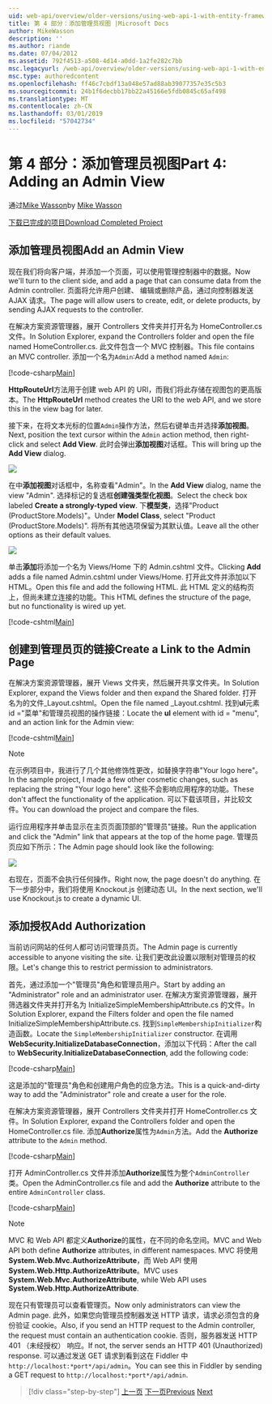 ```yaml
---
uid: web-api/overview/older-versions/using-web-api-1-with-entity-framework-5/using-web-api-with-entity-framework-part-4
title: 第 4 部分：添加管理员视图 |Microsoft Docs
author: MikeWasson
description: ''
ms.author: riande
ms.date: 07/04/2012
ms.assetid: 792f4513-a508-4d14-a0dd-1a2fe282c7bb
msc.legacyurl: /web-api/overview/older-versions/using-web-api-1-with-entity-framework-5/using-web-api-with-entity-framework-part-4
msc.type: authoredcontent
ms.openlocfilehash: ff46c7cbdf13a048e57ad88ab39077357e35c5b3
ms.sourcegitcommit: 24b1f6decbb17bb22a45166e5fdb0845c65af498
ms.translationtype: MT
ms.contentlocale: zh-CN
ms.lasthandoff: 03/01/2019
ms.locfileid: "57042734"
---
```

<a name="part-4-adding-an-admin-view"></a><span data-ttu-id="6b76a-102">第 4 部分：添加管理员视图</span><span class="sxs-lookup"><span data-stu-id="6b76a-102">Part 4: Adding an Admin View</span></span>
====================
<span data-ttu-id="6b76a-103">通过[Mike Wasson](https://github.com/MikeWasson)</span><span class="sxs-lookup"><span data-stu-id="6b76a-103">by [Mike Wasson](https://github.com/MikeWasson)</span></span>

[<span data-ttu-id="6b76a-104">下载已完成的项目</span><span class="sxs-lookup"><span data-stu-id="6b76a-104">Download Completed Project</span></span>](http://code.msdn.microsoft.com/ASP-NET-Web-API-with-afa30545)

## <a name="add-an-admin-view"></a><span data-ttu-id="6b76a-105">添加管理员视图</span><span class="sxs-lookup"><span data-stu-id="6b76a-105">Add an Admin View</span></span>

<span data-ttu-id="6b76a-106">现在我们将向客户端，并添加一个页面，可以使用管理控制器中的数据。</span><span class="sxs-lookup"><span data-stu-id="6b76a-106">Now we'll turn to the client side, and add a page that can consume data from the Admin controller.</span></span> <span data-ttu-id="6b76a-107">页面将允许用户创建、 编辑或删除产品，通过向控制器发送 AJAX 请求。</span><span class="sxs-lookup"><span data-stu-id="6b76a-107">The page will allow users to create, edit, or delete products, by sending AJAX requests to the controller.</span></span>

<span data-ttu-id="6b76a-108">在解决方案资源管理器，展开 Controllers 文件夹并打开名为 HomeController.cs 文件。</span><span class="sxs-lookup"><span data-stu-id="6b76a-108">In Solution Explorer, expand the Controllers folder and open the file named HomeController.cs.</span></span> <span data-ttu-id="6b76a-109">此文件包含一个 MVC 控制器。</span><span class="sxs-lookup"><span data-stu-id="6b76a-109">This file contains an MVC controller.</span></span> <span data-ttu-id="6b76a-110">添加一个名为`Admin`:</span><span class="sxs-lookup"><span data-stu-id="6b76a-110">Add a method named `Admin`:</span></span>

[!code-csharp[Main](using-web-api-with-entity-framework-part-4/samples/sample1.cs)]

<span data-ttu-id="6b76a-111">**HttpRouteUrl**方法用于创建 web API 的 URI，而我们将此存储在视图包的更高版本。</span><span class="sxs-lookup"><span data-stu-id="6b76a-111">The **HttpRouteUrl** method creates the URI to the web API, and we store this in the view bag for later.</span></span>

<span data-ttu-id="6b76a-112">接下来，在将文本光标的位置`Admin`操作方法，然后右键单击并选择**添加视图**。</span><span class="sxs-lookup"><span data-stu-id="6b76a-112">Next, position the text cursor within the `Admin` action method, then right-click and select **Add View**.</span></span> <span data-ttu-id="6b76a-113">此时会弹出**添加视图**对话框。</span><span class="sxs-lookup"><span data-stu-id="6b76a-113">This will bring up the **Add View** dialog.</span></span>

![](using-web-api-with-entity-framework-part-4/_static/image1.png)

<span data-ttu-id="6b76a-114">在中**添加视图**对话框中，名称查看"Admin"。</span><span class="sxs-lookup"><span data-stu-id="6b76a-114">In the **Add View** dialog, name the view "Admin".</span></span> <span data-ttu-id="6b76a-115">选择标记的复选框**创建强类型化视图**。</span><span class="sxs-lookup"><span data-stu-id="6b76a-115">Select the check box labeled **Create a strongly-typed view**.</span></span> <span data-ttu-id="6b76a-116">下**模型类**，选择"Product (ProductStore.Models)"。</span><span class="sxs-lookup"><span data-stu-id="6b76a-116">Under **Model Class**, select "Product (ProductStore.Models)".</span></span> <span data-ttu-id="6b76a-117">将所有其他选项保留为其默认值。</span><span class="sxs-lookup"><span data-stu-id="6b76a-117">Leave all the other options as their default values.</span></span>

![](using-web-api-with-entity-framework-part-4/_static/image2.png)

<span data-ttu-id="6b76a-118">单击**添加**将添加一个名为 Views/Home 下的 Admin.cshtml 文件。</span><span class="sxs-lookup"><span data-stu-id="6b76a-118">Clicking **Add** adds a file named Admin.cshtml under Views/Home.</span></span> <span data-ttu-id="6b76a-119">打开此文件并添加以下 HTML。</span><span class="sxs-lookup"><span data-stu-id="6b76a-119">Open this file and add the following HTML.</span></span> <span data-ttu-id="6b76a-120">此 HTML 定义的结构页上，但尚未建立连接的功能。</span><span class="sxs-lookup"><span data-stu-id="6b76a-120">This HTML defines the structure of the page, but no functionality is wired up yet.</span></span>

[!code-cshtml[Main](using-web-api-with-entity-framework-part-4/samples/sample2.cshtml)]

## <a name="create-a-link-to-the-admin-page"></a><span data-ttu-id="6b76a-121">创建到管理员页的链接</span><span class="sxs-lookup"><span data-stu-id="6b76a-121">Create a Link to the Admin Page</span></span>

<span data-ttu-id="6b76a-122">在解决方案资源管理器，展开 Views 文件夹，然后展开共享文件夹。</span><span class="sxs-lookup"><span data-stu-id="6b76a-122">In Solution Explorer, expand the Views folder and then expand the Shared folder.</span></span> <span data-ttu-id="6b76a-123">打开名为的文件\_Layout.cshtml。</span><span class="sxs-lookup"><span data-stu-id="6b76a-123">Open the file named \_Layout.cshtml.</span></span> <span data-ttu-id="6b76a-124">找到**ul**元素 id ="菜单"和管理员视图的操作链接：</span><span class="sxs-lookup"><span data-stu-id="6b76a-124">Locate the **ul** element with id = "menu", and an action link for the Admin view:</span></span>

[!code-cshtml[Main](using-web-api-with-entity-framework-part-4/samples/sample3.cshtml)]

> [!NOTE]
> <span data-ttu-id="6b76a-125">在示例项目中，我进行了几个其他修饰性更改，如替换字符串"Your logo here"。</span><span class="sxs-lookup"><span data-stu-id="6b76a-125">In the sample project, I made a few other cosmetic changes, such as replacing the string "Your logo here".</span></span> <span data-ttu-id="6b76a-126">这些不会影响应用程序的功能。</span><span class="sxs-lookup"><span data-stu-id="6b76a-126">These don't affect the functionality of the application.</span></span> <span data-ttu-id="6b76a-127">可以下载该项目，并比较文件。</span><span class="sxs-lookup"><span data-stu-id="6b76a-127">You can download the project and compare the files.</span></span>


<span data-ttu-id="6b76a-128">运行应用程序并单击显示在主页页面顶部的"管理员"链接。</span><span class="sxs-lookup"><span data-stu-id="6b76a-128">Run the application and click the "Admin" link that appears at the top of the home page.</span></span> <span data-ttu-id="6b76a-129">管理员页应如下所示：</span><span class="sxs-lookup"><span data-stu-id="6b76a-129">The Admin page should look like the following:</span></span>

![](using-web-api-with-entity-framework-part-4/_static/image3.png)

<span data-ttu-id="6b76a-130">右现在，页面不会执行任何操作。</span><span class="sxs-lookup"><span data-stu-id="6b76a-130">Right now, the page doesn't do anything.</span></span> <span data-ttu-id="6b76a-131">在下一步部分中，我们将使用 Knockout.js 创建动态 UI。</span><span class="sxs-lookup"><span data-stu-id="6b76a-131">In the next section, we'll use Knockout.js to create a dynamic UI.</span></span>

## <a name="add-authorization"></a><span data-ttu-id="6b76a-132">添加授权</span><span class="sxs-lookup"><span data-stu-id="6b76a-132">Add Authorization</span></span>

<span data-ttu-id="6b76a-133">当前访问网站的任何人都可访问管理员页。</span><span class="sxs-lookup"><span data-stu-id="6b76a-133">The Admin page is currently accessible to anyone visiting the site.</span></span> <span data-ttu-id="6b76a-134">让我们更改此设置以限制对管理员的权限。</span><span class="sxs-lookup"><span data-stu-id="6b76a-134">Let's change this to restrict permission to administrators.</span></span>

<span data-ttu-id="6b76a-135">首先，通过添加一个"管理员"角色和管理员用户。</span><span class="sxs-lookup"><span data-stu-id="6b76a-135">Start by adding an "Administrator" role and an administrator user.</span></span> <span data-ttu-id="6b76a-136">在解决方案资源管理器，展开筛选器文件夹并打开名为 InitializeSimpleMembershipAttribute.cs 的文件。</span><span class="sxs-lookup"><span data-stu-id="6b76a-136">In Solution Explorer, expand the Filters folder and open the file named InitializeSimpleMembershipAttribute.cs.</span></span> <span data-ttu-id="6b76a-137">找到`SimpleMembershipInitializer`构造函数。</span><span class="sxs-lookup"><span data-stu-id="6b76a-137">Locate the `SimpleMembershipInitializer` constructor.</span></span> <span data-ttu-id="6b76a-138">在调用**WebSecurity.InitializeDatabaseConnection**，添加以下代码：</span><span class="sxs-lookup"><span data-stu-id="6b76a-138">After the call to **WebSecurity.InitializeDatabaseConnection**, add the following code:</span></span>

[!code-csharp[Main](using-web-api-with-entity-framework-part-4/samples/sample4.cs)]

<span data-ttu-id="6b76a-139">这是添加的"管理员"角色和创建用户角色的应急方法。</span><span class="sxs-lookup"><span data-stu-id="6b76a-139">This is a quick-and-dirty way to add the "Administrator" role and create a user for the role.</span></span>

<span data-ttu-id="6b76a-140">在解决方案资源管理器，展开 Controllers 文件夹并打开 HomeController.cs 文件。</span><span class="sxs-lookup"><span data-stu-id="6b76a-140">In Solution Explorer, expand the Controllers folder and open the HomeController.cs file.</span></span> <span data-ttu-id="6b76a-141">添加**Authorize**属性为`Admin`方法。</span><span class="sxs-lookup"><span data-stu-id="6b76a-141">Add the **Authorize** attribute to the `Admin` method.</span></span>

[!code-csharp[Main](using-web-api-with-entity-framework-part-4/samples/sample5.cs)]

<span data-ttu-id="6b76a-142">打开 AdminController.cs 文件并添加**Authorize**属性为整个`AdminController`类。</span><span class="sxs-lookup"><span data-stu-id="6b76a-142">Open the AdminController.cs file and add the **Authorize** attribute to the entire `AdminController` class.</span></span>

[!code-csharp[Main](using-web-api-with-entity-framework-part-4/samples/sample6.cs)]

> [!NOTE]
> <span data-ttu-id="6b76a-143">MVC 和 Web API 都定义**Authorize**的属性，在不同的命名空间。</span><span class="sxs-lookup"><span data-stu-id="6b76a-143">MVC and Web API both define **Authorize** attributes, in different namespaces.</span></span> <span data-ttu-id="6b76a-144">MVC 将使用**System.Web.Mvc.AuthorizeAttribute**，而 Web API 使用**System.Web.Http.AuthorizeAttribute**。</span><span class="sxs-lookup"><span data-stu-id="6b76a-144">MVC uses **System.Web.Mvc.AuthorizeAttribute**, while Web API uses **System.Web.Http.AuthorizeAttribute**.</span></span>


<span data-ttu-id="6b76a-145">现在只有管理员可以查看管理页。</span><span class="sxs-lookup"><span data-stu-id="6b76a-145">Now only administrators can view the Admin page.</span></span> <span data-ttu-id="6b76a-146">此外，如果您向管理员控制器发送 HTTP 请求，请求必须包含的身份验证 cookie。</span><span class="sxs-lookup"><span data-stu-id="6b76a-146">Also, if you send an HTTP request to the Admin controller, the request must contain an authentication cookie.</span></span> <span data-ttu-id="6b76a-147">否则，服务器发送 HTTP 401 （未经授权） 响应。</span><span class="sxs-lookup"><span data-stu-id="6b76a-147">If not, the server sends an HTTP 401 (Unauthorized) response.</span></span> <span data-ttu-id="6b76a-148">可以通过发送 GET 请求到看到这在 Fiddler 中`http://localhost:*port*/api/admin`。</span><span class="sxs-lookup"><span data-stu-id="6b76a-148">You can see this in Fiddler by sending a GET request to `http://localhost:*port*/api/admin`.</span></span>

> [!div class="step-by-step"]
> <span data-ttu-id="6b76a-149">[上一页](using-web-api-with-entity-framework-part-3.md)
> [下一页](using-web-api-with-entity-framework-part-5.md)</span><span class="sxs-lookup"><span data-stu-id="6b76a-149">[Previous](using-web-api-with-entity-framework-part-3.md)
[Next](using-web-api-with-entity-framework-part-5.md)</span></span>
